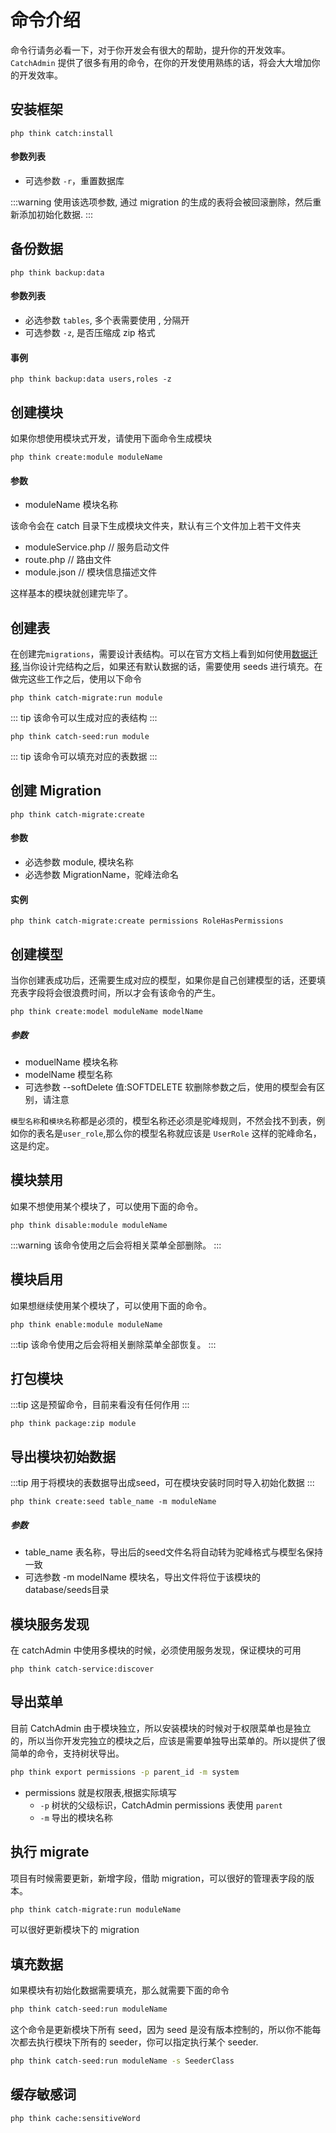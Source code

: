 # 命令介绍
命令行请务必看一下，对于你开发会有很大的帮助，提升你的开发效率。`CatchAdmin` 提供了很多有用的命令，在你的开发使用熟练的话，将会大大增加你的开发效率。

## 安装框架
```
php think catch:install
```
#### 参数列表
  - 可选参数 `-r`，重置数据库

:::warning
  使用该选项参数, 通过 migration 的生成的表将会被回滚删除，然后重新添加初始化数据.
:::

## 备份数据
```
php think backup:data
```
#### 参数列表
- 必选参数 `tables`, 多个表需要使用 , 分隔开
- 可选参数 `-z`, 是否压缩成 zip 格式

#### 事例
```
php think backup:data users,roles -z
```

## 创建模块
如果你想使用模块式开发，请使用下面命令生成模块
```
php think create:module moduleName
```
#### 参数
- moduleName 模块名称

该命令会在 catch 目录下生成模块文件夹，默认有三个文件加上若干文件夹
- moduleService.php  // 服务启动文件
- route.php // 路由文件
- module.json  // 模块信息描述文件

这样基本的模块就创建完毕了。

## 创建表
在创建完`migrations`，需要设计表结构。可以在官方文档上看到如何使用[数据迁移](https://www.kancloud.cn/manual/thinkphp6_0/1118028),当你设计完结构之后，如果还有默认数据的话，需要使用 seeds 进行填充。在做完这些工作之后，使用以下命令
```
php think catch-migrate:run module
```
::: tip
该命令可以生成对应的表结构
:::

```
php think catch-seed:run module
```
::: tip
该命令可以填充对应的表数据
:::

## 创建 Migration
```
php think catch-migrate:create
```
#### 参数
  - 必选参数 module, 模块名称
  - 必选参数 MigrationName，驼峰法命名

#### 实例
```
php think catch-migrate:create permissions RoleHasPermissions
```

## 创建模型
当你创建表成功后，还需要生成对应的模型，如果你是自己创建模型的话，还要填充表字段将会很浪费时间，所以才会有该命令的产生。
```
php think create:model moduleName modelName
```
##### 参数
  - moduelName 模块名称
  - modelName 模型名称
  - 可选参数 --softDelete 值:SOFTDELETE 软删除参数之后，使用的模型会有区别，请注意
  
`模型名称`和`模块名`称都是必须的，模型名称还必须是驼峰规则，不然会找不到表，例如你的表名是`user_role`,那么你的模型名称就应该是 `UserRole` 这样的驼峰命名，这是约定。


## 模块禁用
如果不想使用某个模块了，可以使用下面的命令。
```
php think disable:module moduleName
```
:::warning
该命令使用之后会将相关菜单全部删除。
:::

## 模块启用
如果想继续使用某个模块了，可以使用下面的命令。
```
php think enable:module moduleName
```
:::tip
该命令使用之后会将相关删除菜单全部恢复。
:::

## 打包模块
:::tip
这是预留命令，目前来看没有任何作用
:::
```
php think package:zip module
```

## 导出模块初始数据
:::tip
用于将模块的表数据导出成seed，可在模块安装时同时导入初始化数据
:::
```
php think create:seed table_name -m moduleName
```
##### 参数
  - table_name 表名称，导出后的seed文件名将自动转为驼峰格式与模型名保持一致
  - 可选参数 -m modelName 模块名，导出文件将位于该模块的database/seeds目录

## 模块服务发现
在 catchAdmin 中使用多模块的时候，必须使用服务发现，保证模块的可用
```
php think catch-service:discover
```

## 导出菜单
目前 CatchAdmin 由于模块独立，所以安装模块的时候对于权限菜单也是独立的，所以当你开发完独立的模块之后，应该是需要单独导出菜单的。所以提供了很简单的命令，支持树状导出。
```sh
php think export permissions -p parent_id -m system
```
- permissions 就是权限表,根据实际填写
   - `-p` 树状的父级标识，CatchAdmin permissions 表使用 `parent`
   - `-m` 导出的模块名称

## 执行 migrate
项目有时候需要更新，新增字段，借助 migration，可以很好的管理表字段的版本。
```sh
php think catch-migrate:run moduleName
```
可以很好更新模块下的 migration

## 填充数据
如果模块有初始化数据需要填充，那么就需要下面的命令
```sh
php think catch-seed:run moduleName
```
这个命令是更新模块下所有 seed，因为 seed 是没有版本控制的，所以你不能每次都去执行模块下所有的 seeder，你可以指定执行某个 seeder.
```sh
php think catch-seed:run moduleName -s SeederClass
```
## 缓存敏感词
```sh
php think cache:sensitiveWord
```